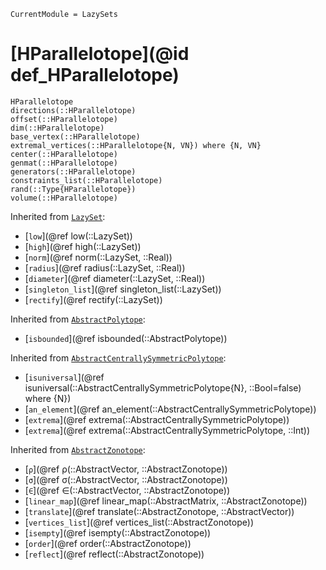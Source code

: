 ```@meta
CurrentModule = LazySets
```

# [HParallelotope](@id def_HParallelotope)

```@docs
HParallelotope
directions(::HParallelotope)
offset(::HParallelotope)
dim(::HParallelotope)
base_vertex(::HParallelotope)
extremal_vertices(::HParallelotope{N, VN}) where {N, VN}
center(::HParallelotope)
genmat(::HParallelotope)
generators(::HParallelotope)
constraints_list(::HParallelotope)
rand(::Type{HParallelotope})
volume(::HParallelotope)
```

Inherited from [`LazySet`](@ref):
* [`low`](@ref low(::LazySet))
* [`high`](@ref high(::LazySet))
* [`norm`](@ref norm(::LazySet, ::Real))
* [`radius`](@ref radius(::LazySet, ::Real))
* [`diameter`](@ref diameter(::LazySet, ::Real))
* [`singleton_list`](@ref singleton_list(::LazySet))
* [`rectify`](@ref rectify(::LazySet))

Inherited from [`AbstractPolytope`](@ref):
* [`isbounded`](@ref isbounded(::AbstractPolytope))

Inherited from [`AbstractCentrallySymmetricPolytope`](@ref):
* [`isuniversal`](@ref isuniversal(::AbstractCentrallySymmetricPolytope{N}, ::Bool=false) where {N})
* [`an_element`](@ref an_element(::AbstractCentrallySymmetricPolytope))
* [`extrema`](@ref extrema(::AbstractCentrallySymmetricPolytope))
* [`extrema`](@ref extrema(::AbstractCentrallySymmetricPolytope, ::Int))

Inherited from [`AbstractZonotope`](@ref):
* [`ρ`](@ref ρ(::AbstractVector, ::AbstractZonotope))
* [`σ`](@ref σ(::AbstractVector, ::AbstractZonotope))
* [`∈`](@ref ∈(::AbstractVector, ::AbstractZonotope))
* [`linear_map`](@ref linear_map(::AbstractMatrix, ::AbstractZonotope))
* [`translate`](@ref translate(::AbstractZonotope, ::AbstractVector))
* [`vertices_list`](@ref vertices_list(::AbstractZonotope))
* [`isempty`](@ref isempty(::AbstractZonotope))
* [`order`](@ref order(::AbstractZonotope))
* [`reflect`](@ref reflect(::AbstractZonotope))
